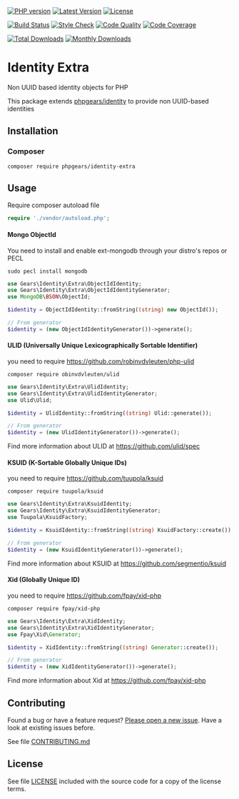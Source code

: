 [![PHP version](https://img.shields.io/badge/PHP-%3E%3D7.1-8892BF.svg?style=flat-square)](http://php.net)
[![Latest Version](https://img.shields.io/packagist/v/phpgears/identity-extra.svg?style=flat-square)](https://packagist.org/packages/phpgears/identity-extra)
[![License](https://img.shields.io/github/license/phpgears/identity-extra.svg?style=flat-square)](https://github.com/phpgears/identity-extra/blob/master/LICENSE)

[![Build Status](https://img.shields.io/travis/com/phpgears/identity-extra.svg?style=flat-square)](https://travis-ci.com/github/phpgears/identity-extra)
[![Style Check](https://styleci.io/repos/188494857/shield)](https://styleci.io/repos/188494857)
[![Code Quality](https://img.shields.io/scrutinizer/g/phpgears/identity-extra.svg?style=flat-square)](https://scrutinizer-ci.com/g/phpgears/identity-extra)
[![Code Coverage](https://img.shields.io/coveralls/phpgears/identity-extra.svg?style=flat-square)](https://coveralls.io/github/phpgears/identity-extra)

[![Total Downloads](https://img.shields.io/packagist/dt/phpgears/identity-extra.svg?style=flat-square)](https://packagist.org/packages/phpgears/identity-extra/stats)
[![Monthly Downloads](https://img.shields.io/packagist/dm/phpgears/identity-extra.svg?style=flat-square)](https://packagist.org/packages/phpgears/identity-extra/stats)

# Identity Extra

Non UUID based identity objects for PHP

This package extends [phpgears/identity](https://github.com/phpgears/identity) to provide non UUID-based identities

## Installation

### Composer

```
composer require phpgears/identity-extra
```

## Usage

Require composer autoload file

```php
require './vendor/autoload.php';
```

#### Mongo ObjectId

You need to install and enable ext-mongodb through your distro's repos or PECL

```
sudo pecl install mongodb
```

```php
use Gears\Identity\Extra\ObjectIdIdentity;
use Gears\Identity\Extra\ObjectIdIdentityGenerator;
use MongoDB\BSON\ObjectId;

$identity = ObjectIdIdentity::fromString((string) new ObjectId());

// From generator
$identity = (new ObjectIdIdentityGenerator())->generate();
```

#### ULID (Universally Unique Lexicographically Sortable Identifier)

you need to require https://github.com/robinvdvleuten/php-ulid

```
composer require obinvdvleuten/ulid
```

```php
use Gears\Identity\Extra\UlidIdentity;
use Gears\Identity\Extra\UlidIdentityGenerator;
use Ulid\Ulid;

$identity = UlidIdentity::fromString((string) Ulid::generate());

// From generator
$identity = (new UlidIdentityGenerator())->generate();
```

Find more information about ULID at https://github.com/ulid/spec

#### KSUID (K-Sortable Globally Unique IDs)

you need to require https://github.com/tuupola/ksuid

```
composer require tuupola/ksuid
```

```php
use Gears\Identity\Extra\KsuidIdentity;
use Gears\Identity\Extra\KsuidIdentityGenerator;
use Tuupola\KsuidFactory;

$identity = KsuidIdentity::fromString((string) KsuidFactory::create());

// From generator
$identity = (new KsuidIdentityGenerator())->generate();
```

Find more information about KSUID at https://github.com/segmentio/ksuid

#### Xid (Globally Unique ID)

you need to require https://github.com/fpay/xid-php

```
composer require fpay/xid-php
```

```php
use Gears\Identity\Extra\XidIdentity;
use Gears\Identity\Extra\XidIdentityGenerator;
use Fpay\Xid\Generator;

$identity = XidIdentity::fromString((string) Generator::create());

// From generator
$identity = (new XidIdentityGenerator())->generate();
```

Find more information about Xid at https://github.com/fpay/xid-php

## Contributing

Found a bug or have a feature request? [Please open a new issue](https://github.com/phpgears/identity-extra/issues). Have a look at existing issues before.

See file [CONTRIBUTING.md](https://github.com/phpgears/identity-extra/blob/master/CONTRIBUTING.md)

## License

See file [LICENSE](https://github.com/phpgears/identity-extra/blob/master/LICENSE) included with the source code for a copy of the license terms.
